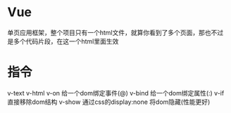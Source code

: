 # Vue
单页应用框架，整个项目只有一个html文件，就算你看到了多个页面，那也不过是多个代码片段，在这一个html里面生效

# 指令
v-text 
v-html 
v-on 给一个dom绑定事件(@)
v-bind 给一个dom绑定属性(:)
v-if 直接移除dom结构
v-show 通过css的display:none 将dom隐藏(性能更好)